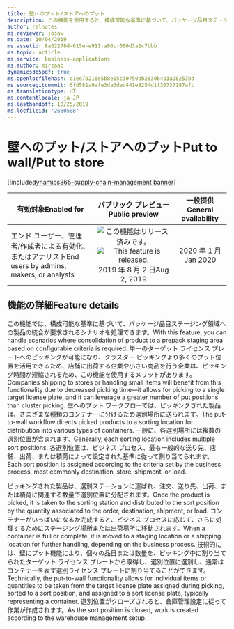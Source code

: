 ```yaml
---
title: 壁へのプット/ストアへのプット
description: この機能を使用すると、構成可能な基準に基づいて、パッケージ品目ステージング領域への製品の統合が要求されるシナリオが可能になります。
author: relnotes
ms.reviewer: josaw
ms.date: 10/04/2019
ms.assetid: 8a62278d-615e-e911-a96c-000d3a1c7bbb
ms.topic: article
ms.service: business-applications
ms.author: mirzaab
dynamics365pdf: true
ms.openlocfilehash: c1ee70216e5b8e05c30759bb2830b4b3a28253bd
ms.sourcegitcommit: 6fd581a9afe3da3ded441e8254d1f30737187afc
ms.translationtype: HT
ms.contentlocale: ja-JP
ms.lasthandoff: 10/25/2019
ms.locfileid: "2660588"
---
```

# <a name="put-to-wallput-to-store"></a><span data-ttu-id="967da-103">壁へのプット/ストアへのプット</span><span class="sxs-lookup"><span data-stu-id="967da-103">Put to wall/Put to store</span></span>
[!include[dynamics365-supply-chain-management banner](../includes/dynamics365-supply-chain-management.md)]

| <span data-ttu-id="967da-104">有効対象</span><span class="sxs-lookup"><span data-stu-id="967da-104">Enabled for</span></span>    |  <span data-ttu-id="967da-105">パブリック プレビュー</span><span class="sxs-lookup"><span data-stu-id="967da-105">Public preview</span></span> | <span data-ttu-id="967da-106">一般提供</span><span class="sxs-lookup"><span data-stu-id="967da-106">General availability</span></span> | 
| ---------- | :----------: |:----------: |
|<span data-ttu-id="967da-107">エンド ユーザー、管理者/作成者による有効化、またはアナリスト</span><span class="sxs-lookup"><span data-stu-id="967da-107">End users by admins, makers, or analysts</span></span>|<span data-ttu-id="967da-108">![この機能はリリース済みです。](/dynamics365-release-plan/media/green-checkmark.png "この機能はリリース済みです。")</span><span class="sxs-lookup"><span data-stu-id="967da-108">![This feature is released.](/dynamics365-release-plan/media/green-checkmark.png "This feature is released.")</span></span> <span data-ttu-id="967da-109">2019 年 8 月 2 日</span><span class="sxs-lookup"><span data-stu-id="967da-109">Aug 2, 2019</span></span>| <span data-ttu-id="967da-110">2020 年 1 月</span><span class="sxs-lookup"><span data-stu-id="967da-110">Jan 2020</span></span>|






## <a name="feature-details"></a><span data-ttu-id="967da-111">機能の詳細</span><span class="sxs-lookup"><span data-stu-id="967da-111">Feature details</span></span>
<!--feature detail start -->
<span data-ttu-id="967da-112">この機能では、構成可能な基準に基づいて、パッケージ品目ステージング領域への製品の統合が要求されるシナリオを処理できます。</span><span class="sxs-lookup"><span data-stu-id="967da-112">With this feature, you can handle scenarios where consolidation of product to a prepack staging area based on configurable criteria is required.</span></span> <span data-ttu-id="967da-113">単一のターゲット ライセンス プレートへのピッキングが可能になり、クラスター ピッキングより多くのプット位置を活用できるため、店舗に出荷する企業や小さい商品を行う企業は、ピッキング時間が短縮されるため、この機能を使用するメリットがあります。</span><span class="sxs-lookup"><span data-stu-id="967da-113">Companies shipping to stores or handling small items will benefit from this functionality due to decreased picking time—it allows for picking to a single target license plate, and it can leverage a greater number of put positions than cluster picking.</span></span> <span data-ttu-id="967da-114">壁へのプット ワークフローでは、ピッキングされた製品は、さまざまな種類のコンテナーに分けるため選別場所に送られます。</span><span class="sxs-lookup"><span data-stu-id="967da-114">The put-to-wall workflow directs picked products to a sorting location for distribution into various types of containers.</span></span> <span data-ttu-id="967da-115">一般に、各選別場所には複数の選別位置が含まれます。</span><span class="sxs-lookup"><span data-stu-id="967da-115">Generally, each sorting location includes multiple sort positions.</span></span> <span data-ttu-id="967da-116">各選別位置は、ビジネス プロセス、最も一般的な送り先、店舗、出荷、または積荷によって設定された基準に従って割り当てられます。</span><span class="sxs-lookup"><span data-stu-id="967da-116">Each sort position is assigned according to the criteria set by the business process, most commonly destination, store, shipment, or load.</span></span> 

<span data-ttu-id="967da-117">ピッキングされた製品は、選別ステーションに運ばれ、注文、送り先、出荷、または積荷に関連する数量で選別位置に分配されます。</span><span class="sxs-lookup"><span data-stu-id="967da-117">Once the product is picked, it is taken to the sorting station and distributed to the sort position by the quantity associated to the order, destination, shipment, or load.</span></span> <span data-ttu-id="967da-118">コンテナーがいっぱいになるか完成すると、ビジネス プロセスに応じて、さらに処理するためにステージング場所または出荷場所に移動されます。</span><span class="sxs-lookup"><span data-stu-id="967da-118">When a container is full or complete, it is moved to a staging location or a shipping location for further handling, depending on the business process.</span></span> <span data-ttu-id="967da-119">技術的には、壁にプット機能により、個々の品目または数量を、ピッキング中に割り当てられたターゲット ライセンス プレートから取得し、選別位置に選別し、通常はコンテナーを表す選別ライセンス プレートに割り当てることができます。</span><span class="sxs-lookup"><span data-stu-id="967da-119">Technically, the put-to-wall functionality allows for individual items or quantities to be taken from the target license plate assigned during picking, sorted to a sort position, and assigned to a sort license plate, typically representing a container.</span></span> <span data-ttu-id="967da-120">選別位置がクローズされると、倉庫管理設定に従って作業が作成されます。</span><span class="sxs-lookup"><span data-stu-id="967da-120">As the sort position is closed, work is created according to the warehouse management setup.</span></span>
<!--feature detail end -->









